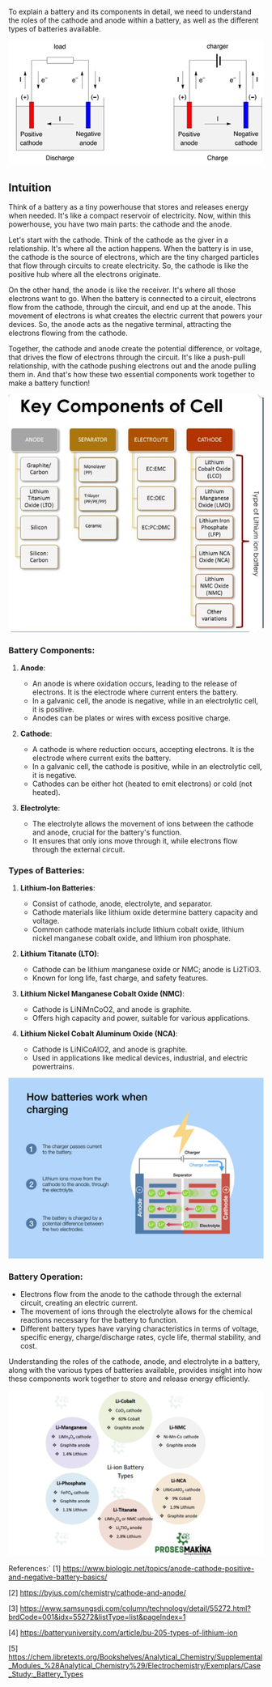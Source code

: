 To explain a battery and its components in detail, we need to understand the roles of the cathode and anode within a battery, as well as the different types of batteries available.

![image](1.webp)

## Intuition

Think of a battery as a tiny powerhouse that stores and releases energy when needed. It's like a compact reservoir of electricity. Now, within this powerhouse, you have two main parts: the cathode and the anode.

Let's start with the cathode. Think of the cathode as the giver in a relationship. It's where all the action happens. When the battery is in use, the cathode is the source of electrons, which are the tiny charged particles that flow through circuits to create electricity. So, the cathode is like the positive hub where all the electrons originate.

On the other hand, the anode is like the receiver. It's where all those electrons want to go. When the battery is connected to a circuit, electrons flow from the cathode, through the circuit, and end up at the anode. This movement of electrons is what creates the electric current that powers your devices. So, the anode acts as the negative terminal, attracting the electrons flowing from the cathode.

Together, the cathode and anode create the potential difference, or voltage, that drives the flow of electrons through the circuit. It's like a push-pull relationship, with the cathode pushing electrons out and the anode pulling them in. And that's how these two essential components work together to make a battery function!

![image](3.jpg)

### Battery Components:
1. **Anode**: 
   - An anode is where oxidation occurs, leading to the release of electrons. It is the electrode where current enters the battery.
   - In a galvanic cell, the anode is negative, while in an electrolytic cell, it is positive.
   - Anodes can be plates or wires with excess positive charge.

2. **Cathode**:
   - A cathode is where reduction occurs, accepting electrons. It is the electrode where current exits the battery.
   - In a galvanic cell, the cathode is positive, while in an electrolytic cell, it is negative.
   - Cathodes can be either hot (heated to emit electrons) or cold (not heated).

3. **Electrolyte**:
   - The electrolyte allows the movement of ions between the cathode and anode, crucial for the battery's function.
   - It ensures that only ions move through it, while electrons flow through the external circuit.

### Types of Batteries:
1. **Lithium-Ion Batteries**:
   - Consist of cathode, anode, electrolyte, and separator.
   - Cathode materials like lithium oxide determine battery capacity and voltage.
   - Common cathode materials include lithium cobalt oxide, lithium nickel manganese cobalt oxide, and lithium iron phosphate.

2. **Lithium Titanate (LTO)**:
   - Cathode can be lithium manganese oxide or NMC; anode is Li2TiO3.
   - Known for long life, fast charge, and safety features.

3. **Lithium Nickel Manganese Cobalt Oxide (NMC)**:
   - Cathode is LiNiMnCoO2, and anode is graphite.
   - Offers high capacity and power, suitable for various applications.

4. **Lithium Nickel Cobalt Aluminum Oxide (NCA)**:
   - Cathode is LiNiCoAlO2, and anode is graphite.
   - Used in applications like medical devices, industrial, and electric powertrains.

![image](4.jpg)


### Battery Operation:
- Electrons flow from the anode to the cathode through the external circuit, creating an electric current.
- The movement of ions through the electrolyte allows for the chemical reactions necessary for the battery to function.
- Different battery types have varying characteristics in terms of voltage, specific energy, charge/discharge rates, cycle life, thermal stability, and cost.

Understanding the roles of the cathode, anode, and electrolyte in a battery, along with the various types of batteries available, provides insight into how these components work together to store and release energy efficiently.

![image](4.png)


References:`
[1] https://www.biologic.net/topics/anode-cathode-positive-and-negative-battery-basics/

[2] https://byjus.com/chemistry/cathode-and-anode/

[3] https://www.samsungsdi.com/column/technology/detail/55272.html?brdCode=001&idx=55272&listType=list&pageIndex=1

[4] https://batteryuniversity.com/article/bu-205-types-of-lithium-ion

[5] https://chem.libretexts.org/Bookshelves/Analytical_Chemistry/Supplemental_Modules_%28Analytical_Chemistry%29/Electrochemistry/Exemplars/Case_Study:_Battery_Types